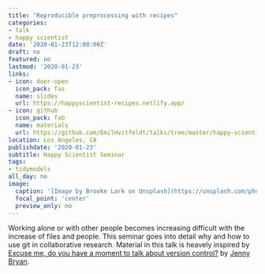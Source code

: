 ```yaml
---
title: "Reproducible preprocessing with recipes"
categories:
- talk
- happy scientist
date: '2020-01-23T12:00:00Z'
draft: no
featured: no
lastmod: '2020-01-23'
links:
- icon: door-open
  icon_pack: fas
  name: slides
  url: https://happyscientist-recipes.netlify.app/
- icon: github
  icon_pack: fab
  name: materials
  url: https://github.com/EmilHvitfeldt/talks/tree/master/happy-scientist_recipes
location: Los Angeles, CA
publishdate: '2020-01-23'
subtitle: Happy Scientist Seminar
tags:
- tidymodels
all_day: no
image:
  caption: '[Image by Brooke Lark on Unsplash](https://unsplash.com/photos/wMzx2nBdeng)'
  focal_point: 'center'
  preview_only: no
---
```


Working alone or with other people becomes increasing difficult with the increase of files and people. This seminar goes into detail why and how to use git in collaborative research.
Material in this talk is heavely inspired by [Excuse me, do you have a moment to talk about version control?](https://peerj.com/preprints/3159v2/) by [Jenny Bryan](https://twitter.com/JennyBryan).
